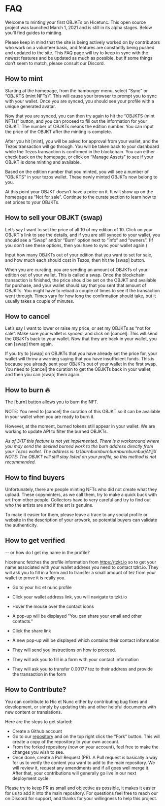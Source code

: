 # FAQ

Welcome to minting your first OBJKTs on Hicetunc. This open source project was launched March 1, 2021 and is still in its alpha stages. Below you’ll find guides to minting.

Please keep in mind that the site is being actively worked on by contributors who work on a volunteer basis, and features are constantly being pushed and updated to the site. This FAQ page will try to keep in sync with the newest features and be updated as much as possible, but if some things don’t seem to match, please consult our Discord.

## How to mint

Starting at the homepage, from the hamburger menu, select “Sync" or “OBJKTS (mint NFTs)”. This will cause your browser to prompt you to sync with your wallet. Once you are synced, you should see your profile with a unique generated avatar.

Now that you are synced, you can then try again to hit the “OBJKTS (mint NFTs)” button, and you can proceed to fill out the information for your OBJKT. The number of OBJKTs means the edition number. You can input the price of the OBJKT after the minting is complete.

After you hit [mint], you will be asked for approval from your wallet, and the Tezos transaction will go through. You will be taken back to your dashboard while the Tezos transaction is confirmed in the blockchain. You can either check back on the homepage, or click on “Manage Assets” to see if your OBJKT is done minting and available.

Based on the edition number that you minted, you will see a number of “OBJKTS” in your tezos wallet. These newly minted OBJKTs now belong to you.

At this point your OBJKT doesn’t have a price on it. It will show up on the homepage as “Not for sale”. Continue to the curate section to learn how to set prices to your OBJKTs.

## How to sell your OBJKT (swap)

Let’s say I want to set the price of all 10 of my edition of 10. Click on your OBJKT's link to see the details, and if you are still synced to your wallet, you should see a “Swap” and/or “Burn” option next to “info” and “owners”. (If you don’t see these options, then you have to sync your wallet again.)

Input how many OBJKTs out of your edition that you want to set for sale, and how much each should cost in Tezos, then hit the [swap] button.

When you are curating, you are sending an amount of OBJKTs of your edition out of your wallet. This is called a swap. Once the blockchain transaction is finished, the price should be set on the OBJKT and available for purchase, and your wallet should say that you sent that amount of OBJKTs. You might have to reload a couple of times to see if the transaction went through. Times vary for how long the confirmation should take, but it usually takes a couple of minutes.

## How to cancel

Let’s say I want to lower or raise my price, or set my OBJKTs as “not for sale”. Make sure your wallet is synced, and click on [cancel]. This will send the OBJKTs back to your wallet. Now that they are back in your wallet, you can [swap] them again.

If you try to [swap] on OBJKTs that you have already set the price for, your wallet will throw a warning saying that you have insufficient funds. This is because you already sent your OBJKTs out of your wallet in the first swap. You need to [cancel] the curation to get the OBJKTs back in your wallet, and then you can [swap] them again.

## How to burn :fire:

The [burn] button allows you to burn the NFT.

NOTE: You need to [cancel] the curation of this OBJKT so it can be available in your wallet when you are ready to burn it.

However, at the moment, burned tokens still appear in your wallet. We are working to update API to filter the burned OBJKTs.

*As of 3/17 this feature is not yet implemented.*
*There is a workaround where you may send the desired burned work to the burn address directly from your Tezos wallet.
The address is: tz1burnburnburnburnburnburnburjAYjjX
_NOTE:_ The OBJKT will still stay listed on your profile, so this method is not recommended.*

## How to find buyers

Unfortunately, there are people minting NFTs who did not create what they upload. These copyminters, as we call them, try to make a quick buck with art from other people. Collectors have to very careful and try to find out who the artists are and if the art is genuine. 

To make it easier for them, please leave a trace to any social profile or website in the description of your artwork, so potential buyers can validate the authenticity. 

## How to get verified
-- or how do I get my name in the profile?

hicetnunc fetches the profile information from https://tzkt.io so to get your name associated with your wallet address you need to contact tzkt.io. They will ask you to fill in a form and to transfer a small amount of tez from your wallet to prove it is really you.

* Go to your hic et nunc profile
* Click your wallet address link, you will navigate to tzkt.io
* Hover the mouse over the contact icons
* A pop-up will be displayed "You can share your email and other contacts."
* Click the share link
* A new pop-up will be displayed which contains their contact information
* They will send you instructions on how to proceed.

* They will ask you to fill in a form with your contact information
* They will ask you to transfer 0.00177 tez to their address and provide the transaction in the form

## How to Contribute?
You can contribute to Hic et Nunc either by contributing bug fixes and development, or simply by updating this and other helpful documents with new content or translations.

Here are the steps to get started:

* Create a Github account
* Go to our [repository](https://github.com/hicetnunc2000/hicetnunc) and on the top right click the "Fork" button. This will create a copy of the repository to your own account.
* From the forked repository (now on your account), feel free to make the changes you wish to see.
* Once done, create a Pull Request (PR). A Pull request is basically a way for us to verify the content you want to add to the main repository. We will review it, request any amendments and if all goes well merge it. After that, your contributions will generally go live in our next deployment cycle.

Please try to keep PR as small and objective as possible, it makes it easier for us to add it into the main repository. For questions feel free to reach our on Discord for support, and thanks for your willingness to help this project.

